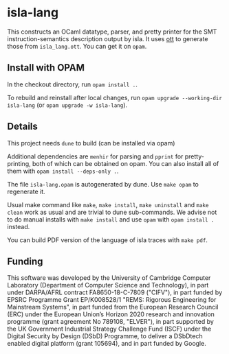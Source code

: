 # isla-lang

This constructs an OCaml datatype, parser, and pretty printer for the SMT
instruction-semantics description output by isla. It uses
[ott](https://github.com/ott-lang/ott) to generate those from `isla_lang.ott`.
You can get it on `opam`.

## Install with OPAM

In the checkout directory, run `opam install .`.

To rebuild and reinstall after local changes, run `opam upgrade --working-dir
isla-lang` (or `opam upgrade -w isla-lang`).


## Details

This project needs `dune` to build (can be installed via opam)

Additional dependencies are `menhir` for parsing and `pprint` for
pretty-printing, both of which can be obtained on opam. You can also install
all of them with `opam install --deps-only .`.

The file `isla-lang.opam` is autogenerated by dune. Use `make opam` to
regenerate it.

Usual make command like `make`, `make install`, `make uninstall` and `make
clean` work as usual and are trivial to dune sub-commands. We advise not to do
manual installs with `make install` and use `opam` with `opam install .`
instead.

You can build PDF version of the language of isla traces with `make pdf`.

## Funding

This software was developed by the University of Cambridge Computer
Laboratory (Department of Computer Science and Technology), in part
under DARPA/AFRL contract FA8650-18-C-7809 ("CIFV"), in part funded by
EPSRC Programme Grant EP/K008528/1 "REMS: Rigorous Engineering for
Mainstream Systems", in part funded from the European Research Council
(ERC) under the European Union’s Horizon 2020 research and innovation
programme (grant agreement No 789108, "ELVER"), in part supported by
the UK Government Industrial Strategy Challenge Fund (ISCF) under the
Digital Security by Design (DSbD) Programme, to deliver a DSbDtech
enabled digital platform (grant 105694), and in part funded by Google.
